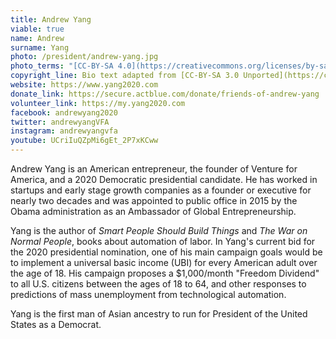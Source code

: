 ```yaml
---
title: Andrew Yang
viable: true
name: Andrew
surname: Yang
photo: /president/andrew-yang.jpg
photo_terms: "[CC-BY-SA 4.0](https://creativecommons.org/licenses/by-sa/4.0/) [photo](https://commons.wikimedia.org/wiki/File:Andrew_Yang_talking_about_urban_entrepreneurship_at_Techonomy_Conference_2015_in_Detroit,_MI.jpg) by [Asa Mathat](http://www.asamathat.com/) for [Techonomy](https://techonomy.com/conf/13-detroit/startup-nation/everybodys-starting-something/)"
copyright_line: Bio text adapted from [CC-BY-SA 3.0 Unported](https://creativecommons.org/licenses/by-sa/3.0/) content from [Wikipedia](https://en.wikipedia.org/wiki/Andrew_Yang_(entrepreneur)).
website: https://www.yang2020.com
donate_link: https://secure.actblue.com/donate/friends-of-andrew-yang
volunteer_link: https://my.yang2020.com
facebook: andrewyang2020
twitter: andrewyangVFA
instagram: andrewyangvfa
youtube: UCriIuQZpMi6gEt_2P7xKCww
---
```

Andrew Yang is an American entrepreneur, the founder of Venture for America, and a 2020 Democratic presidential candidate. He has worked in startups and early stage growth companies as a founder or executive for nearly two decades and was appointed to public office in 2015 by the Obama administration as an Ambassador of Global Entrepreneurship.

Yang is the author of _Smart People Should Build Things_ and _The War on Normal People_, books about automation of labor. In Yang's current bid for the 2020 presidential nomination, one of his main campaign goals would be to implement a universal basic income (UBI) for every American adult over the age of 18. His campaign proposes a $1,000/month "Freedom Dividend" to all U.S. citizens between the ages of 18 to 64, and other responses to predictions of mass unemployment from technological automation. 

Yang is the first man of Asian ancestry to run for President of the United States as a Democrat.
